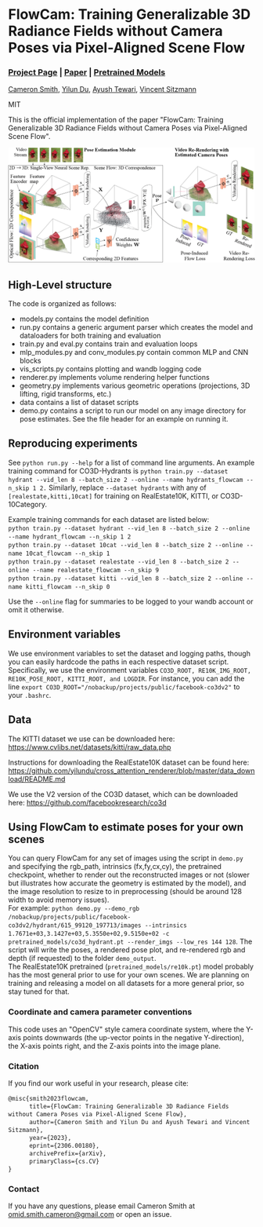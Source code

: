 # FlowCam: Training Generalizable 3D Radiance Fields without Camera Poses via Pixel-Aligned Scene Flow
### [Project Page](https://cameronosmith.github.io/flowcam) | [Paper](https://arxiv.org/abs/2306.00180)  | [Pretrained Models](https://drive.google.com/drive/folders/1t7vmvBg9OAo4S8I2zjwfqhL656H1r2JP?usp=sharing)

[Cameron Smith](https://cameronosmith.github.io/),
[Yilun Du](https://yilundu.github.io/),
[Ayush Tewari](https://ayushtewari.com),
[Vincent Sitzmann](https://vsitzmann.github.io/)

MIT

This is the official implementation of the paper "FlowCam: Training Generalizable 3D Radiance Fields without Camera Poses via Pixel-Aligned Scene Flow".

<img src="https://raw.githubusercontent.com/cameronosmith/cameronosmith.github.io/main/flowcam/img/pipeline_white.png"  width="800" >

## High-Level structure
The code is organized as follows:
* models.py contains the model definition
* run.py contains a generic argument parser which creates the model and dataloaders for both training and evaluation
* train.py and eval.py contains train and evaluation loops
* mlp_modules.py and conv_modules.py contain common MLP and CNN blocks
* vis_scripts.py contains plotting and wandb logging code 
* renderer.py implements volume rendering helper functions
* geometry.py implements various geometric operations (projections, 3D lifting, rigid transforms, etc.)
* data contains a list of dataset scripts
* demo.py contains a script to run our model on any image directory for pose estimates. See the file header for an example on running it.

## Reproducing experiments

See `python run.py --help` for a list of command line arguments. 
An example training command for CO3D-Hydrants is `python train.py --dataset hydrant --vid_len 8 --batch_size 2 --online --name hydrants_flowcam --n_skip 1 2.`
Similarly, replace `--dataset hydrants` with any of `[realestate,kitti,10cat]` for training on RealEstate10K, KITTI, or CO3D-10Category.

Example training commands for each dataset are listed below:  
`python train.py --dataset hydrant --vid_len 8 --batch_size 2 --online --name hydrant_flowcam --n_skip 1 2`  
`python train.py --dataset 10cat --vid_len 8 --batch_size 2 --online --name 10cat_flowcam --n_skip 1`  
`python train.py --dataset realestate --vid_len 8 --batch_size 2 --online --name realestate_flowcam --n_skip 9`  
`python train.py --dataset kitti --vid_len 8 --batch_size 2 --online --name kitti_flowcam --n_skip 0`  

Use the `--online` flag for summaries to be logged to your wandb account or omit it otherwise. 

## Environment variables

We use environment variables to set the dataset and logging paths, though you can easily hardcode the paths in each respective dataset script. Specifically, we use the environment variables `CO3D_ROOT, RE10K_IMG_ROOT, RE10K_POSE_ROOT, KITTI_ROOT, and LOGDIR`. For instance, you can add the line `export CO3D_ROOT="/nobackup/projects/public/facebook-co3dv2"` to your `.bashrc`.

## Data

The KITTI dataset we use can be downloaded here: https://www.cvlibs.net/datasets/kitti/raw_data.php

Instructions for downloading the RealEstate10K dataset can be found here: https://github.com/yilundu/cross_attention_renderer/blob/master/data_download/README.md

We use the V2 version of the CO3D dataset, which can be downloaded here: https://github.com/facebookresearch/co3d

## Using FlowCam to estimate poses for your own scenes

You can query FlowCam for any set of images using the script in `demo.py` and specifying the rgb_path, intrinsics (fx,fy,cx,cy), the pretrained checkpoint, whether to render out the reconstructed images or not (slower but illustrates how accurate the geometry is estimated by the model), and the image resolution to resize to in preprocessing (should be around 128 width to avoid memory issues).   
For example: `python demo.py --demo_rgb /nobackup/projects/public/facebook-co3dv2/hydrant/615_99120_197713/images --intrinsics 1.7671e+03,3.1427e+03,5.3550e+02,9.5150e+02 -c pretrained_models/co3d_hydrant.pt --render_imgs --low_res 144 128`. The script will write the poses, a rendered pose plot, and re-rendered rgb and depth (if requested) to the folder `demo_output`.  
The RealEstate10K pretrained (`pretrained_models/re10k.pt`) model probably has the most general prior to use for your own scenes. We are planning on training and releasing a model on all datasets for a more general prior, so stay tuned for that.

### Coordinate and camera parameter conventions
This code uses an "OpenCV" style camera coordinate system, where the Y-axis points downwards (the up-vector points in the negative Y-direction), the X-axis points right, and the Z-axis points into the image plane.

### Citation
If you find our work useful in your research, please cite:
```
@misc{smith2023flowcam,
      title={FlowCam: Training Generalizable 3D Radiance Fields without Camera Poses via Pixel-Aligned Scene Flow}, 
      author={Cameron Smith and Yilun Du and Ayush Tewari and Vincent Sitzmann},
      year={2023},
      eprint={2306.00180},
      archivePrefix={arXiv},
      primaryClass={cs.CV}
}
```

### Contact
If you have any questions, please email Cameron Smith at omid.smith.cameron@gmail.com or open an issue.
